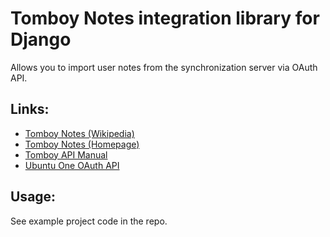 # Tomboy Notes integration library for Django #

Allows you to import user notes from the synchronization server via OAuth API.

## Links:

*    [Tomboy Notes (Wikipedia)](http://projects.gnome.org/tomboy/ "Tomboy Notes")
*    [Tomboy Notes (Homepage)](http://en.wikipedia.org/wiki/Tomboy_\(software\) "Tomboy Notes")
*    [Tomboy API Manual](https://live.gnome.org/Tomboy/Synchronization/REST "Tomboy API")
*    [Ubuntu One OAuth API](https://one.ubuntu.com/developer/account_admin/auth/index "Ubuntu One API")

## Usage:

See example project code in the repo.
